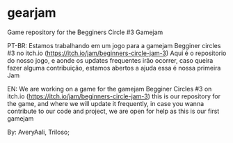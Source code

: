 # gearjam
Game repository for the Begginers Circle #3 Gamejam

PT-BR: Estamos trabalhando em um jogo para a gamejam Begginer circles #3 no itch.io (https://itch.io/jam/beginners-circle-jam-3)
Aqui é o repositorio do nosso jogo, e aonde os updates frequentes irão ocorrer, caso queira fazer alguma contribuição, estamos abertos a ajuda
essa é nossa primeira Jam

EN: We are working on a game for the gamejam Begginer Circles #3 on itch.io (https://itch.io/jam/beginners-circle-jam-3)
this is our repository for the game, and where we will update it frequently, in case you wanna contribute to our code and project, we are open for help
as this is our first gamejam

By: AveryAali, Triloso;
